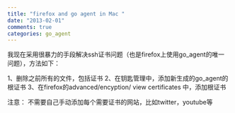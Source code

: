 ```yaml
---
title: "firefox and go agent in Mac "
date: "2013-02-01"
comments: true
categories: go_agent
---
```


我现在采用很暴力的手段解决ssh证书问题（也是firefox上使用go_agent的唯一问题），方法如下：

1、删除之前所有的文件，包括证书
2、在钥匙管理中，添加新生成的go_agent的根证书
3、在firefox的advanced/encyption/ view certificates 中，添加根证书

注意： 不需要自己手动添加每个需要证书的网站，比如twitter，youtube等
